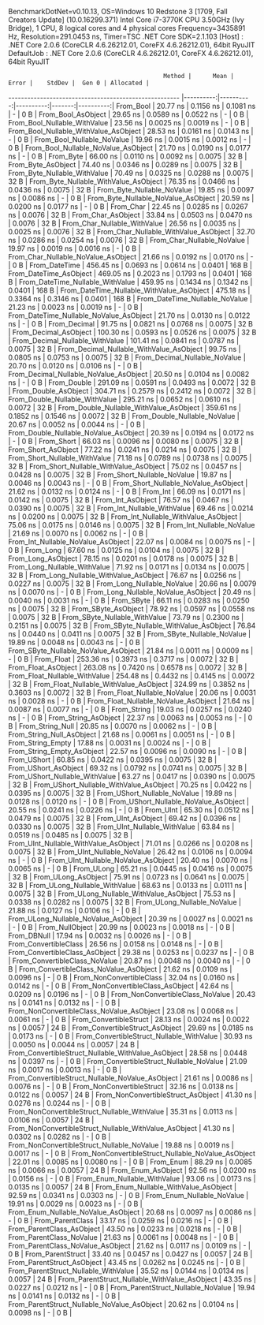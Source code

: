 
BenchmarkDotNet=v0.10.13, OS=Windows 10 Redstone 3 [1709, Fall Creators Update] (10.0.16299.371)
Intel Core i7-3770K CPU 3.50GHz (Ivy Bridge), 1 CPU, 8 logical cores and 4 physical cores
Frequency=3435891 Hz, Resolution=291.0453 ns, Timer=TSC
.NET Core SDK=2.1.103
  [Host]     : .NET Core 2.0.6 (CoreCLR 4.6.26212.01, CoreFX 4.6.26212.01), 64bit RyuJIT
  DefaultJob : .NET Core 2.0.6 (CoreCLR 4.6.26212.01, CoreFX 4.6.26212.01), 64bit RyuJIT


                                                Method |      Mean |     Error |    StdDev |  Gen 0 | Allocated |
------------------------------------------------------ |----------:|----------:|----------:|-------:|----------:|
                                             From_Bool |  20.77 ns | 0.1156 ns | 0.1081 ns |      - |       0 B |
                                    From_Bool_AsObject |  29.65 ns | 0.0589 ns | 0.0522 ns |      - |       0 B |
                          From_Bool_Nullable_WithValue |  23.56 ns | 0.0025 ns | 0.0019 ns |      - |       0 B |
                 From_Bool_Nullable_WithValue_AsObject |  28.53 ns | 0.0161 ns | 0.0143 ns |      - |       0 B |
                            From_Bool_Nullable_NoValue |  19.96 ns | 0.0015 ns | 0.0012 ns |      - |       0 B |
                   From_Bool_Nullable_NoValue_AsObject |  21.70 ns | 0.0190 ns | 0.0177 ns |      - |       0 B |
                                             From_Byte |  66.00 ns | 0.0110 ns | 0.0092 ns | 0.0075 |      32 B |
                                    From_Byte_AsObject |  74.40 ns | 0.0346 ns | 0.0289 ns | 0.0075 |      32 B |
                          From_Byte_Nullable_WithValue |  70.49 ns | 0.0325 ns | 0.0288 ns | 0.0075 |      32 B |
                 From_Byte_Nullable_WithValue_AsObject |  76.35 ns | 0.0466 ns | 0.0436 ns | 0.0075 |      32 B |
                            From_Byte_Nullable_NoValue |  19.85 ns | 0.0097 ns | 0.0086 ns |      - |       0 B |
                   From_Byte_Nullable_NoValue_AsObject |  20.59 ns | 0.0200 ns | 0.0177 ns |      - |       0 B |
                                             From_Char |  22.45 ns | 0.0285 ns | 0.0267 ns | 0.0076 |      32 B |
                                    From_Char_AsObject |  33.84 ns | 0.0503 ns | 0.0470 ns | 0.0076 |      32 B |
                          From_Char_Nullable_WithValue |  26.56 ns | 0.0035 ns | 0.0025 ns | 0.0076 |      32 B |
                 From_Char_Nullable_WithValue_AsObject |  32.70 ns | 0.0286 ns | 0.0254 ns | 0.0076 |      32 B |
                            From_Char_Nullable_NoValue |  19.97 ns | 0.0019 ns | 0.0016 ns |      - |       0 B |
                   From_Char_Nullable_NoValue_AsObject |  21.66 ns | 0.0192 ns | 0.0170 ns |      - |       0 B |
                                         From_DateTime | 456.45 ns | 0.0693 ns | 0.0614 ns | 0.0401 |     168 B |
                                From_DateTime_AsObject | 469.05 ns | 0.2023 ns | 0.1793 ns | 0.0401 |     168 B |
                      From_DateTime_Nullable_WithValue | 459.95 ns | 0.1434 ns | 0.1342 ns | 0.0401 |     168 B |
             From_DateTime_Nullable_WithValue_AsObject | 475.18 ns | 0.3364 ns | 0.3146 ns | 0.0401 |     168 B |
                        From_DateTime_Nullable_NoValue |  21.23 ns | 0.0023 ns | 0.0019 ns |      - |       0 B |
               From_DateTime_Nullable_NoValue_AsObject |  21.70 ns | 0.0130 ns | 0.0122 ns |      - |       0 B |
                                          From_Decimal |  91.75 ns | 0.0821 ns | 0.0768 ns | 0.0075 |      32 B |
                                 From_Decimal_AsObject | 100.30 ns | 0.0593 ns | 0.0526 ns | 0.0075 |      32 B |
                       From_Decimal_Nullable_WithValue | 101.41 ns | 0.0841 ns | 0.0787 ns | 0.0075 |      32 B |
              From_Decimal_Nullable_WithValue_AsObject |  99.75 ns | 0.0805 ns | 0.0753 ns | 0.0075 |      32 B |
                         From_Decimal_Nullable_NoValue |  20.70 ns | 0.0120 ns | 0.0106 ns |      - |       0 B |
                From_Decimal_Nullable_NoValue_AsObject |  20.50 ns | 0.0104 ns | 0.0082 ns |      - |       0 B |
                                           From_Double | 291.09 ns | 0.0591 ns | 0.0493 ns | 0.0072 |      32 B |
                                  From_Double_AsObject | 304.71 ns | 0.2579 ns | 0.2412 ns | 0.0072 |      32 B |
                        From_Double_Nullable_WithValue | 295.21 ns | 0.0652 ns | 0.0610 ns | 0.0072 |      32 B |
               From_Double_Nullable_WithValue_AsObject | 359.61 ns | 0.1852 ns | 0.1546 ns | 0.0072 |      32 B |
                          From_Double_Nullable_NoValue |  20.67 ns | 0.0052 ns | 0.0044 ns |      - |       0 B |
                 From_Double_Nullable_NoValue_AsObject |  20.39 ns | 0.0194 ns | 0.0172 ns |      - |       0 B |
                                            From_Short |  66.03 ns | 0.0096 ns | 0.0080 ns | 0.0075 |      32 B |
                                   From_Short_AsObject |  77.22 ns | 0.0241 ns | 0.0214 ns | 0.0075 |      32 B |
                         From_Short_Nullable_WithValue |  71.18 ns | 0.0789 ns | 0.0738 ns | 0.0075 |      32 B |
                From_Short_Nullable_WithValue_AsObject |  75.02 ns | 0.0457 ns | 0.0428 ns | 0.0075 |      32 B |
                           From_Short_Nullable_NoValue |  19.87 ns | 0.0046 ns | 0.0043 ns |      - |       0 B |
                  From_Short_Nullable_NoValue_AsObject |  21.62 ns | 0.0132 ns | 0.0124 ns |      - |       0 B |
                                              From_Int |  66.09 ns | 0.0171 ns | 0.0142 ns | 0.0075 |      32 B |
                                     From_Int_AsObject |  76.57 ns | 0.0467 ns | 0.0390 ns | 0.0075 |      32 B |
                           From_Int_Nullable_WithValue |  69.46 ns | 0.0214 ns | 0.0200 ns | 0.0075 |      32 B |
                  From_Int_Nullable_WithValue_AsObject |  75.06 ns | 0.0175 ns | 0.0146 ns | 0.0075 |      32 B |
                             From_Int_Nullable_NoValue |  21.69 ns | 0.0070 ns | 0.0062 ns |      - |       0 B |
                    From_Int_Nullable_NoValue_AsObject |  22.07 ns | 0.0084 ns | 0.0075 ns |      - |       0 B |
                                             From_Long |  67.60 ns | 0.0125 ns | 0.0104 ns | 0.0075 |      32 B |
                                    From_Long_AsObject |  78.15 ns | 0.0201 ns | 0.0178 ns | 0.0075 |      32 B |
                          From_Long_Nullable_WithValue |  71.92 ns | 0.0171 ns | 0.0134 ns | 0.0075 |      32 B |
                 From_Long_Nullable_WithValue_AsObject |  76.67 ns | 0.0256 ns | 0.0227 ns | 0.0075 |      32 B |
                            From_Long_Nullable_NoValue |  20.66 ns | 0.0079 ns | 0.0070 ns |      - |       0 B |
                   From_Long_Nullable_NoValue_AsObject |  20.49 ns | 0.0040 ns | 0.0031 ns |      - |       0 B |
                                            From_SByte |  66.11 ns | 0.0283 ns | 0.0250 ns | 0.0075 |      32 B |
                                   From_SByte_AsObject |  78.92 ns | 0.0597 ns | 0.0558 ns | 0.0075 |      32 B |
                         From_SByte_Nullable_WithValue |  73.79 ns | 0.2300 ns | 0.2151 ns | 0.0075 |      32 B |
                From_SByte_Nullable_WithValue_AsObject |  76.84 ns | 0.0440 ns | 0.0411 ns | 0.0075 |      32 B |
                           From_SByte_Nullable_NoValue |  19.89 ns | 0.0048 ns | 0.0043 ns |      - |       0 B |
                  From_SByte_Nullable_NoValue_AsObject |  21.84 ns | 0.0011 ns | 0.0009 ns |      - |       0 B |
                                            From_Float | 253.36 ns | 0.3973 ns | 0.3717 ns | 0.0072 |      32 B |
                                   From_Float_AsObject | 263.08 ns | 0.7420 ns | 0.6578 ns | 0.0072 |      32 B |
                         From_Float_Nullable_WithValue | 254.48 ns | 0.4432 ns | 0.4145 ns | 0.0072 |      32 B |
                From_Float_Nullable_WithValue_AsObject | 324.99 ns | 0.3852 ns | 0.3603 ns | 0.0072 |      32 B |
                           From_Float_Nullable_NoValue |  20.06 ns | 0.0031 ns | 0.0028 ns |      - |       0 B |
                  From_Float_Nullable_NoValue_AsObject |  21.64 ns | 0.0087 ns | 0.0077 ns |      - |       0 B |
                                           From_String |  19.03 ns | 0.0257 ns | 0.0240 ns |      - |       0 B |
                                  From_String_AsObject |  22.37 ns | 0.0063 ns | 0.0053 ns |      - |       0 B |
                                      From_String_Null |  20.85 ns | 0.0070 ns | 0.0062 ns |      - |       0 B |
                             From_String_Null_AsObject |  21.68 ns | 0.0061 ns | 0.0051 ns |      - |       0 B |
                                     From_String_Empty |  17.88 ns | 0.0031 ns | 0.0024 ns |      - |       0 B |
                            From_String_Empty_AsObject |  22.57 ns | 0.0096 ns | 0.0090 ns |      - |       0 B |
                                           From_UShort |  60.85 ns | 0.0422 ns | 0.0395 ns | 0.0075 |      32 B |
                                  From_UShort_AsObject |  69.32 ns | 0.0792 ns | 0.0741 ns | 0.0075 |      32 B |
                        From_UShort_Nullable_WithValue |  63.27 ns | 0.0417 ns | 0.0390 ns | 0.0075 |      32 B |
               From_UShort_Nullable_WithValue_AsObject |  70.25 ns | 0.0422 ns | 0.0395 ns | 0.0075 |      32 B |
                          From_UShort_Nullable_NoValue |  19.89 ns | 0.0128 ns | 0.0120 ns |      - |       0 B |
                 From_UShort_Nullable_NoValue_AsObject |  20.55 ns | 0.0241 ns | 0.0226 ns |      - |       0 B |
                                             From_UInt |  65.30 ns | 0.0512 ns | 0.0479 ns | 0.0075 |      32 B |
                                    From_UInt_AsObject |  69.42 ns | 0.0396 ns | 0.0330 ns | 0.0075 |      32 B |
                          From_UInt_Nullable_WithValue |  63.84 ns | 0.0519 ns | 0.0485 ns | 0.0075 |      32 B |
                 From_UInt_Nullable_WithValue_AsObject |  71.01 ns | 0.0266 ns | 0.0208 ns | 0.0075 |      32 B |
                            From_UInt_Nullable_NoValue |  26.42 ns | 0.0106 ns | 0.0094 ns |      - |       0 B |
                   From_UInt_Nullable_NoValue_AsObject |  20.40 ns | 0.0070 ns | 0.0065 ns |      - |       0 B |
                                            From_ULong |  65.21 ns | 0.0445 ns | 0.0416 ns | 0.0075 |      32 B |
                                   From_ULong_AsObject |  75.91 ns | 0.0723 ns | 0.0641 ns | 0.0075 |      32 B |
                         From_ULong_Nullable_WithValue |  68.63 ns | 0.0133 ns | 0.0111 ns | 0.0075 |      32 B |
                From_ULong_Nullable_WithValue_AsObject |  75.53 ns | 0.0338 ns | 0.0282 ns | 0.0075 |      32 B |
                           From_ULong_Nullable_NoValue |  21.88 ns | 0.0127 ns | 0.0106 ns |      - |       0 B |
                  From_ULong_Nullable_NoValue_AsObject |  20.39 ns | 0.0027 ns | 0.0021 ns |      - |       0 B |
                                       From_NullObject |  20.99 ns | 0.0023 ns | 0.0018 ns |      - |       0 B |
                                           From_DBNull |  17.94 ns | 0.0032 ns | 0.0026 ns |      - |       0 B |
                                 From_ConvertibleClass |  26.56 ns | 0.0158 ns | 0.0148 ns |      - |       0 B |
                        From_ConvertibleClass_AsObject |  29.38 ns | 0.0253 ns | 0.0237 ns |      - |       0 B |
                         From_ConvertibleClass_NoValue |  20.87 ns | 0.0048 ns | 0.0040 ns |      - |       0 B |
                From_ConvertibleClass_NoValue_AsObject |  21.62 ns | 0.0109 ns | 0.0096 ns |      - |       0 B |
                              From_NonConvertibleClass |  32.04 ns | 0.0160 ns | 0.0142 ns |      - |       0 B |
                     From_NonConvertibleClass_AsObject |  42.64 ns | 0.0209 ns | 0.0196 ns |      - |       0 B |
                      From_NonConvertibleClass_NoValue |  20.43 ns | 0.0141 ns | 0.0132 ns |      - |       0 B |
             From_NonConvertibleClass_NoValue_AsObject |  23.08 ns | 0.0068 ns | 0.0061 ns |      - |       0 B |
                                From_ConvertibleStruct |  28.13 ns | 0.0024 ns | 0.0022 ns | 0.0057 |      24 B |
                       From_ConvertibleStruct_AsObject |  29.69 ns | 0.0185 ns | 0.0173 ns |      - |       0 B |
             From_ConvertibleStruct_Nullable_WithValue |  30.93 ns | 0.0050 ns | 0.0044 ns | 0.0057 |      24 B |
    From_ConvertibleStruct_Nullable_WithValue_AsObject |  28.58 ns | 0.0448 ns | 0.0397 ns |      - |       0 B |
               From_ConvertibleStruct_Nullable_NoValue |  21.09 ns | 0.0017 ns | 0.0013 ns |      - |       0 B |
      From_ConvertibleStruct_Nullable_NoValue_AsObject |  21.61 ns | 0.0086 ns | 0.0076 ns |      - |       0 B |
                             From_NonConvertibleStruct |  32.16 ns | 0.0138 ns | 0.0122 ns | 0.0057 |      24 B |
                    From_NonConvertibleStruct_AsObject |  41.30 ns | 0.0276 ns | 0.0244 ns |      - |       0 B |
          From_NonConvertibleStruct_Nullable_WithValue |  35.31 ns | 0.0113 ns | 0.0106 ns | 0.0057 |      24 B |
 From_NonConvertibleStruct_Nullable_WithValue_AsObject |  41.30 ns | 0.0302 ns | 0.0282 ns |      - |       0 B |
            From_NonConvertibleStruct_Nullable_NoValue |  19.88 ns | 0.0019 ns | 0.0017 ns |      - |       0 B |
   From_NonConvertibleStruct_Nullable_NoValue_AsObject |  22.01 ns | 0.0085 ns | 0.0080 ns |      - |       0 B |
                                             From_Enum |  88.29 ns | 0.0085 ns | 0.0066 ns | 0.0057 |      24 B |
                                    From_Enum_AsObject |  92.56 ns | 0.0200 ns | 0.0156 ns |      - |       0 B |
                          From_Enum_Nullable_WithValue |  93.06 ns | 0.0173 ns | 0.0135 ns | 0.0057 |      24 B |
                 From_Enum_Nullable_WithValue_AsObject |  92.59 ns | 0.0341 ns | 0.0303 ns |      - |       0 B |
                            From_Enum_Nullable_NoValue |  19.91 ns | 0.0029 ns | 0.0023 ns |      - |       0 B |
                   From_Enum_Nullable_NoValue_AsObject |  20.68 ns | 0.0097 ns | 0.0086 ns |      - |       0 B |
                                      From_ParentClass |  33.17 ns | 0.0259 ns | 0.0216 ns |      - |       0 B |
                             From_ParentClass_AsObject |  43.50 ns | 0.0233 ns | 0.0218 ns |      - |       0 B |
                              From_ParentClass_NoValue |  21.63 ns | 0.0061 ns | 0.0048 ns |      - |       0 B |
                     From_ParentClass_NoValue_AsObject |  21.62 ns | 0.0117 ns | 0.0109 ns |      - |       0 B |
                                     From_ParentStruct |  33.40 ns | 0.0457 ns | 0.0427 ns | 0.0057 |      24 B |
                            From_ParentStruct_AsObject |  43.45 ns | 0.0262 ns | 0.0245 ns |      - |       0 B |
                  From_ParentStruct_Nullable_WithValue |  35.52 ns | 0.0144 ns | 0.0134 ns | 0.0057 |      24 B |
         From_ParentStruct_Nullable_WithValue_AsObject |  43.35 ns | 0.0227 ns | 0.0212 ns |      - |       0 B |
                    From_ParentStruct_Nullable_NoValue |  19.94 ns | 0.0141 ns | 0.0132 ns |      - |       0 B |
           From_ParentStruct_Nullable_NoValue_AsObject |  20.62 ns | 0.0104 ns | 0.0098 ns |      - |       0 B |
